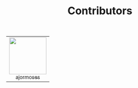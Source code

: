 <h1 align="center">Contributors</h1>

<br>

<table>
<tr>
  
<!-- Start of column-1 -->
<td align="center">
  <a href="https://github.com/evavic44">
    <img
      src="./tech.avi.jfif"
      width="100px"
    />
    <br />
    <sub>ajormoses</sub>
  </a>
</td>
<!-- End of column-1 -->
  
</tr>
</table>
